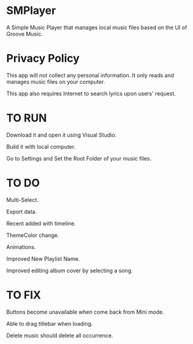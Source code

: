 # SMPlayer
A Simple Music Player that manages local music files based on the UI of Groove Music.

# Privacy Policy
This app will not collect any personal information. It only reads and manages music files on your computer.

This app also requires Internet to search lyrics upon users' request.

# TO RUN
Download it and open it using Visual Studio.

Build it with local computer.

Go to Settings and Set the Root Folder of your music files.

# TO DO
Multi-Select.

Export data.

Recent added with timeline.

ThemeColor change.

Animations.

Improved New Playlist Name.

Improved editing album cover by selecting a song.

# TO FIX
Buttons become unavailable when come back from Mini mode.

Able to drag titlebar when loading.

Delete music should delete all occurrence.